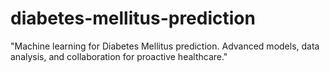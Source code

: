 # diabetes-mellitus-prediction
"Machine learning for Diabetes Mellitus prediction. Advanced models, data analysis, and collaboration for proactive healthcare."
